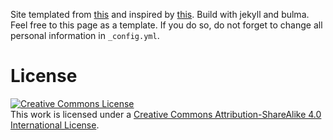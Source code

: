 Site templated from <a href="https://keunhong.com/">this</a> and inspired by <a href="https://vsimkus.github.io/academic-jekyll/">this</a>. Build with jekyll and bulma. Feel free to this page as a template. If you do so, do not forget to change all personal information in `_config.yml`.

# License
<a rel="license" href="http://creativecommons.org/licenses/by-sa/4.0/"><img alt="Creative Commons License" style="border-width:0" src="https://i.creativecommons.org/l/by-sa/4.0/88x31.png" /></a><br />This work is licensed under a <a rel="license" href="http://creativecommons.org/licenses/by-sa/4.0/">Creative Commons Attribution-ShareAlike 4.0 International License</a>. 

